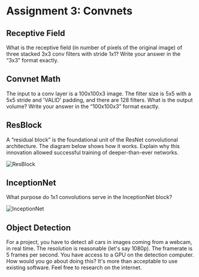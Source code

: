 # Assignment 3: Convnets

## Receptive Field
What is the receptive field (in number of pixels of the original image) of three stacked 3x3 conv filters with stride 1x1? Write your answer in the “3x3” format exactly.

## Convnet Math
The input to a conv layer is a 100x100x3 image. The filter size is 5x5 with a 5x5 stride and 'VALID' padding, and there are 128 filters. What is the output volume? Write your answer in the “100x100x3” format exactly.

## ResBlock
A “residual block” is the foundational unit of the ResNet convolutional architecture. The diagram below shows how it works. Explain why this innovation allowed successful training of deeper-than-ever networks.

![ResBlock](https://s3-us-west-2.amazonaws.com/gradescope-static-assets/fsdl/resblock.png)

## InceptionNet
What purpose do 1x1 convolutions serve in the InceptionNet block?

![InceptionNet](https://s3-us-west-2.amazonaws.com/gradescope-static-assets/fsdl/inception.png)

## Object Detection
For a project, you have to detect all cars in images coming from a webcam, in real time. The resolution is reasonable (let's say 1080p). The framerate is 5 frames per second. You have access to a GPU on the detection computer. How would you go about doing this? It's more than acceptable to use existing software. Feel free to research on the internet.
